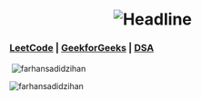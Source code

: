 <h1 align=center>
    <img src="https://readme-typing-svg.herokuapp.com?font=Poppins&size=32&duration=3500&color=C9D1D1FF&center=true&width=600&lines=Muslim;Businessman" alt="Headline" />
</h1>


### [LeetCode](https://leetcode.com/u/farhansadidzihan) | [GeekforGeeks](https://www.geeksforgeeks.org/user/farhansadidzihan67) | [DSA](https://takeuforward.org/)
<p>&nbsp;<img align="center" src="https://github-readme-stats.vercel.app/api?username=farhansadidzihan&show_icons=true&locale=en&theme=radical" alt="farhansadidzihan" /></p>

<p><img align="center" src="https://github-readme-streak-stats.herokuapp.com/?user=farhansadidzihan&theme=radical" alt="farhansadidzihan" /></p>
